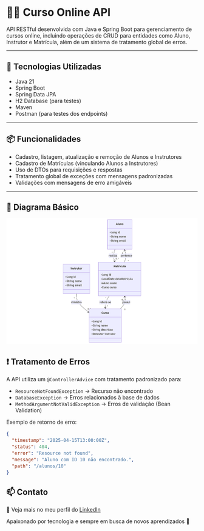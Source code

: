 # 🧑‍🏫 Curso Online API

API RESTful desenvolvida com Java e Spring Boot para gerenciamento de cursos online, incluindo operações de CRUD para entidades como Aluno, Instrutor e Matrícula, além de um sistema de tratamento global de erros.

---

## 🚀 Tecnologias Utilizadas

- Java 21
- Spring Boot
- Spring Data JPA
- H2 Database (para testes)
- Maven
- Postman (para testes dos endpoints)

---

## 📦 Funcionalidades

- Cadastro, listagem, atualização e remoção de Alunos e Instrutores
- Cadastro de Matrículas (vinculando Alunos a Instrutores)
- Uso de DTOs para requisições e respostas
- Tratamento global de exceções com mensagens padronizadas
- Validações com mensagens de erro amigáveis

---

## 📝 Diagrama Básico
![Diagrama do Projeto Cursos Online](img/curso-online-diagram.png)

## ❗ Tratamento de Erros

A API utiliza um `@ControllerAdvice` com tratamento padronizado para:

- `ResourceNotFoundException` → Recurso não encontrado
- `DatabaseException` → Erros relacionados à base de dados
- `MethodArgumentNotValidException` → Erros de validação (Bean Validation)

Exemplo de retorno de erro:
```json
{
  "timestamp": "2025-04-15T13:00:00Z",
  "status": 404,
  "error": "Resource not found",
  "message": "Aluno com ID 10 não encontrado.",
  "path": "/alunos/10"
}
```

## 📫 Contato
📌 Veja mais no meu perfil do [LinkedIn](https://www.linkedin.com/in/victor-almada)

Apaixonado por tecnologia e sempre em busca de novos aprendizados 🚀
